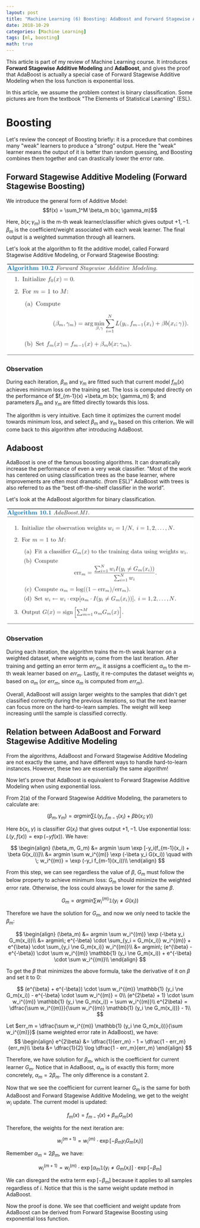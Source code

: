 ```yaml
---
layout: post
title: "Machine Learning (6) Boosting: AdaBoost and Forward Stagewise Additive Modeling"
date: 2018-10-29
categories: [Machine Learning]
tags: [ml, boosting]
math: true
---
```


This article is part of my review of Machine Learning course. It introduces **Forward Stagewise Additive Modeling** and **AdaBoost**, and gives the proof that AdaBoost is actually a special case of Forward Stagewise Additive Modeling when the loss function is exponential loss.

In this article, we assume the problem context is binary classification. Some pictures are from the textbook "The Elements of Statistical Learning" (ESL).

# Boosting

Let's review the concept of Boosting briefly: it is a procedure that combines many "weak" learners to produce a "strong" output. Here the "weak" learner means the output of it is better than random guessing, and Boosting combines them together and can drastically lower the error rate.

## Forward Stagewise Additive Modeling (Forward Stagewise Boosting)

We introduce the general form of Additive Model: $$f(x) = \sum_1^M \beta_m b(x; \gamma_m)$$

Here, $b(x; \gamma_m)$ is the m-th weak learner/classifier which gives output $+1, -1$. $\beta_m$ is the coefficient/weight associated with each weak learner. The final output is a weighted summation through all learners.

Let's look at the algorithm to fit the additive model, called Forward Stagewise Additive Modeling, or Forward Stagewise Boosting:

![boost1](/assets/img/legacy/boosting-1.png)

### Observation

During each iteration, $\beta_m$ and $\gamma_m$ are fitted such that current model $f_m(x)$ achieves minimum loss on the training set. The loss is computed directly on the performance of $f_{m-1}(x) +\beta_m b(x; \gamma_m) $; and parameters $\beta_m$ and $\gamma_m$ are fitted directly towards this loss.

The algorithm is very intuitive. Each time it optimizes the current model towards minimum loss, and select $\beta_m$ and $\gamma_m$ based on this criterion. We will come back to this algorithm after introducing AdaBoost.

## Adaboost

AdaBoost is one of the famous boosting algorithms. It can dramatically increase the performance of even a very weak classifier. "Most of the work has centered on using classification trees as the base learner, where improvements are often most dramatic. (from ESL)" AdaBoost with trees is also referred to as the “best off-the-shelf classifier in the world”.

Let's look at the AdaBoost algorithm for binary classification.

![boost1](/assets/img/legacy/boosting-2.png)

### Observation

During each iteration, the algorithm trains the m-th weak learner on a weighted dataset, where weights $w_i$ come from the last iteration. After training and getting an error term $err_m$, it assigns a coefficient $\alpha_m$ to the m-th weak learner based on $err_m$. Lastly, it re-computes the dataset weights $w_i$ based on $\alpha_m$ (or $err_m$, since $\alpha_m$ is computed from $err_m$).

Overall, AdaBoost will assign larger weights to the samples that didn't get classified correctly during the previous iterations, so that the next learner can focus more on the hard-to-learn samples. The weight will keep increasing until the sample is classified correctly.

## Relation between AdaBoost and Forward Stagewise Additive Modeling

From the algorithms, AdaBoost and Forward Stagewise Additive Modeling are not exactly the same, and have different ways to handle hard-to-learn instances. However, these two are essentially the same algorithm!

Now let's prove that AdaBoost is equivalent to Forward Stagewise Additive Modeling when using exponential loss.

From 2(a) of the Forward Stagewise Additive Modeling, the parameters to calculate are:

$$(\beta_m, \gamma_m) = argmin \sum L(y_i, f_{m-1}(x_i) + \beta b(x_i; \gamma))$$

Here $b(x_i, \gamma)$ is classifier $G(x_i)$ that gives output $+1, -1$. Use exponential loss:  $L(y, f(x)) = \exp (-yf(x))$. We have:

$$
\begin{align}
(\beta_m, G_m) &= argmin \sum \exp [-y_i(f_{m-1}(x_i) + \beta G(x_i))]\\
&= argmin \sum w_i^{(m)} \exp (-\beta y_i G(x_i)) \quad with \; w_i^{(m)} = \exp (-y_i f_{m-1}(x_i))\\
\end{align}
$$

From this step, we can see regardless the value of $\beta$, $G_m$ must follow the below property to achieve minimum loss: $G_m$ should minimize the weighted error rate. Otherwise, the loss could always be lower for the same $\beta$.

$$G_m = argmin \sum w_i^{(m)} \mathbb{1}(y_i \ne G(x_i))$$

Therefore we have the solution for $G_m$, and now we only need to tackle the $\beta_m$:

$$
\begin{align}
(\beta_m) &= argmin \sum w_i^{(m)} \exp (-\beta y_i G_m(x_i))\\
&= argmin\; e^{-\beta} \cdot \sum_{y_i = G_m(x_i)} w_i^{(m)} + e^{\beta} \cdot \sum_{y_i \ne G_m(x_i)} w_i^{(m)}\\
&= argmin\; (e^{\beta} - e^{-\beta}) \cdot \sum w_i^{(m)} \mathbb{1} (y_i \ne G_m(x_i)) + e^{-\beta} \cdot \sum w_i^{(m)}\\
\end{align}
$$

To get the $\beta$ that minimizes the above formula, take the derivative of it on $\beta$ and set it to $0$:

$$
(e^{\beta} + e^{-\beta}) \cdot \sum w_i^{(m)} \mathbb{1} (y_i \ne G_m(x_i)) - e^{-\beta} \cdot \sum w_i^{(m)} = 0\\
(e^{2\beta} + 1) \cdot \sum w_i^{(m)} \mathbb{1} (y_i \ne G_m(x_i)) = \sum w_i^{(m)}\\
e^{2\beta} = \dfrac{\sum w_i^{(m)}}{\sum w_i^{(m)} \mathbb{1} (y_i \ne G_m(x_i))} - 1\\
$$

Let $err_m = \dfrac{\sum w_i^{(m)} \mathbb{1} (y_i \ne G_m(x_i))}{\sum w_i^{(m)}}$ (same weighted error rate in AdaBoost), we have:
$$
\begin{align}
e^{2\beta} &= \dfrac{1}{err_m} - 1 = \dfrac{1 - err_m}{err_m}\\
\beta &= \dfrac{1}{2} \log \dfrac{1 - err_m}{err_m}
\end{align}
$$

Therefore, we have solution for $\beta_m$, which is the coefficient for current learner $G_m$. Notice that in AdaBoost, $\alpha_m$ is of exactly this form; more concretely, $\alpha_m = 2 \beta_m$. The only difference is a constant 2.

Now that we see the coefficient for current learner $G_m$ is the same for both AdaBoost and Forward Stagewise Additive Modeling, we get to the weight $w_i$ update. The current model is updated:

$$f_m(x) = f_{m-1}(x) + \beta_m G_m(x)$$

Therefore, the weights for the next iteration are:

$$w_i^{(m+1)} = w_i^{(m)} \cdot \exp [-\beta_m y_i G_m(x_i)]$$

Remember $\alpha_m = 2 \beta_m$, we have:

$$w_i^{(m+1)} = w_i^{(m)} \cdot \exp[\alpha_m \mathbb{1}(y_i \ne G_m(x_i)] \cdot \exp[-\beta_m]$$

We can disregard the extra term $\exp[-\beta_m]$ because it applies to all samples regardless of $i$. Notice that this is the same weight update method in AdaBoost.

Now the proof is done. We see that coefficient and weight update from AdaBoost can be derived from Forward Stagewise Boosting using exponential loss function.
